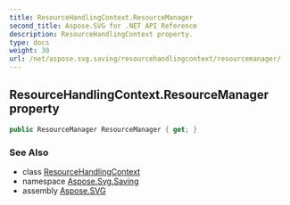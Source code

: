 ```yaml
---
title: ResourceHandlingContext.ResourceManager
second_title: Aspose.SVG for .NET API Reference
description: ResourceHandlingContext property. 
type: docs
weight: 30
url: /net/aspose.svg.saving/resourcehandlingcontext/resourcemanager/
---
```

## ResourceHandlingContext.ResourceManager property

```csharp
public ResourceManager ResourceManager { get; }
```

### See Also

* class [ResourceHandlingContext](../)
* namespace [Aspose.Svg.Saving](../../../aspose.svg.saving/)
* assembly [Aspose.SVG](../../../)
